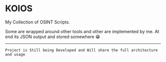 # KOIOS
My Collection of OSINT Scripts. 

Some are wrapped around other tools and other are implemented by me. At end its JSON output and stored somewhere 😁

------------------- 
`Project is Still being Developed and Will share the full architecture and usage`
